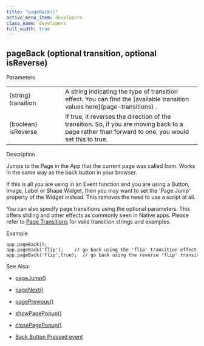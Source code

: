 ```yaml
---
title: "pageBack()"
active_menu_item: developers
class_name: developers
full_width: true
---
```



## pageBack (optional transition, optional isReverse)

Parameters

<table>
<tr>
<td width="164">
{string} transition

</td>
<td width="12">
</td>
<td width="717">
A string indicating the type of transition effect. You can find the [available transition values here](page-transitions) .

</td>
</tr>
<tr>
<td width="164">
{boolean} isReverse

</td>
<td width="12">
</td>
<td width="717">
If true, it reverses the direction of the transition. So, if you are moving back to a page rather than forward to one, you would set this to true.

</td>
</tr>
</table>

Description

Jumps to the Page in the App that the current page was called from. Works in the same way as the back button in your browser.

If this is all you are using in an Event function and you are using a Button, Image, Label or Shape Widget, then you may want to set the 'Page Jump' property of the Widget instead. This removes the need to use a script at all.

You can also specify page transitions using the optional parameters. This offers sliding and other effects as commonly seen in Native apps. Please refer to [Page Transitions](page-transitions) for valid transition strings and examples.

Example

    app.pageBack();
    app.pageBack('flip');    // go back using the 'flip' transition effect
    app.pageBack('flip',true);  // go back using the reverse 'flip' transition effect
   

See Also:

 - [pageJump()](pagejump)

 - [pageNext()](pagenext)

 - [pagePrevious()](pageprevious)

 - [showPagePopup()](showpagepopup)

 - [closePagePopup()](closepagepopup)

 - [Back Button Pressed event](../../../widget-properties-events/events/event-reference-list/mobile-native-app-events)

